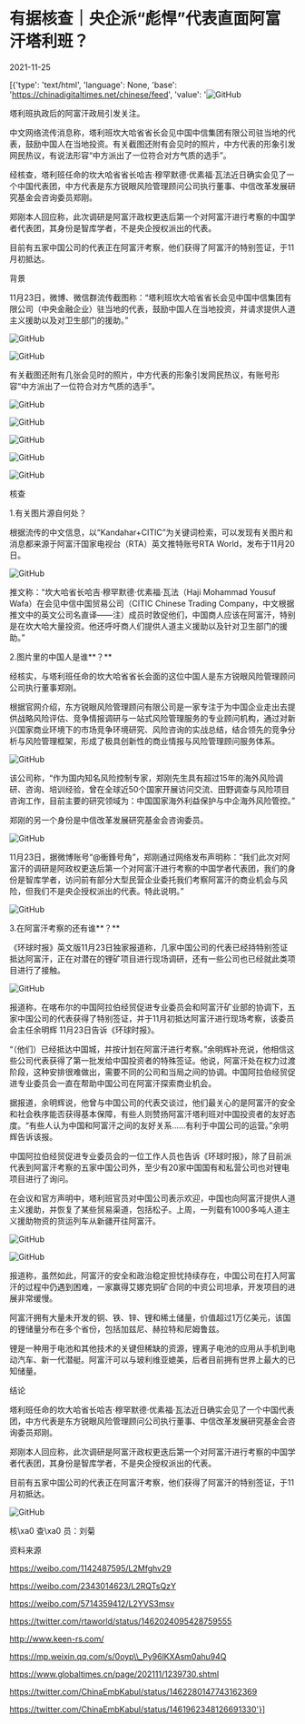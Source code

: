 # 有据核查｜央企派“彪悍”代表直面阿富汗塔利班？

2021-11-25

[{'type': 'text/html', 'language': None, 'base': 'https://chinadigitaltimes.net/chinese/feed', 'value': '![GitHub](https://chinadigitaltimes.net/chinese/files/2021/11/image-1637835495188.png)

塔利班执政后的阿富汗政局引发关注。

中文网络流传消息称，塔利班坎大哈省省长会见中国中信集团有限公司驻当地的代表，鼓励中国人在当地投资。有关截图还附有会见时的照片，中方代表的形象引发网民热议，有说法形容“中方派出了一位符合对方气质的选手”。

经核查，塔利班任命的坎大哈省省长哈吉·穆罕默德·优素福·瓦法近日确实会见了一个中国代表团，中方代表是东方锐眼风险管理顾问公司执行董事、中信改革发展研究基金会咨询委员郑刚。

郑刚本人回应称，此次调研是阿富汗政权更迭后第一个对阿富汗进行考察的中国学者代表团，其身份是智库学者，不是央企授权派出的代表。

目前有五家中国公司的代表正在阿富汗考察，他们获得了阿富汗的特别签证，于11月初抵达。

背景

11月23日，微博、微信群流传截图称：“塔利班坎大哈省省长会见中国中信集团有限公司（中央金融企业）驻当地的代表，鼓励中国人在当地投资，并请求提供人道主义援助以及对卫生部门的援助。”

![GitHub](https://chinadigitaltimes.net/chinese/files/2021/11/image-1637834986499.png)

![GitHub](https://chinadigitaltimes.net/chinese/files/2021/11/image-1637834993914.png)

有关截图还附有几张会见时的照片，中方代表的形象引发网民热议，有账号形容“中方派出了一位符合对方气质的选手”。

![GitHub](https://chinadigitaltimes.net/chinese/files/2021/11/image-1637835011803.png)

![GitHub](https://chinadigitaltimes.net/chinese/files/2021/11/image-1637835016965.png)

![GitHub](https://chinadigitaltimes.net/chinese/files/2021/11/image-1637835021603.png)

![GitHub](https://chinadigitaltimes.net/chinese/files/2021/11/image-1637835027048.png)

![GitHub](https://chinadigitaltimes.net/chinese/files/2021/11/image-1637835032602.png)

核查

1.有关图片源自何处？

根据流传的中文信息，以“Kandahar+CITIC”为关键词检索，可以发现有关图片和消息都来源于阿富汗国家电视台（RTA）英文推特账号RTA World，发布于11月20日。

![GitHub](https://chinadigitaltimes.net/chinese/files/2021/11/image-1637835060407.png)

推文称：“坎大哈省长哈吉·穆罕默德·优素福·瓦法（Haji Mohammad Yousuf Wafa）在会见中信中国贸易公司（CITIC Chinese Trading Company，中文根据推文中的英文公司名直译——注）成员时敦促他们，中国商人应该在阿富汗，特别是在坎大哈大量投资。他还呼吁商人们提供人道主义援助以及针对卫生部门的援助。”

2.图片里的中国人是谁**？**

经核实，与塔利班任命的坎大哈省省长会面的这位中国人是东方锐眼风险管理顾问公司执行董事郑刚。

根据官网介绍，东方锐眼风险管理顾问有限公司是一家专注于为中国企业走出去提供战略风险评估、竞争情报调研与一站式风险管理服务的专业顾问机构，通过对新兴国家商业环境下的市场竞争环境研究、风险咨询的实战总结，结合领先的竞争分析与风险管理框架，形成了极具创新性的商业情报与风险管理顾问服务体系。

![GitHub](https://chinadigitaltimes.net/chinese/files/2021/11/image-1637835100020.png)

该公司称，“作为国内知名风险控制专家，郑刚先生具有超过15年的海外风险调研、咨询、培训经验，曾在全球近50个国家开展访问交流、田野调查与风险项目咨询工作，目前主要的研究领域为：中国国家海外利益保护与中企海外风险管控。”

郑刚的另一个身份是中信改革发展研究基金会咨询委员。

![GitHub](https://chinadigitaltimes.net/chinese/files/2021/11/image-1637835116049.png)

11月23日，据微博账号“@衝鋒号角”，郑刚通过网络发布声明称：“我们此次对阿富汗的调研是阿政权更迭后第一个对阿富汗进行考察的中国学者代表团，我们的身份是智库学者，访问前有部分大型民营企业委托我们考察阿富汗的商业机会与风险，但我们不是央企授权派出的代表。特此说明。”

![GitHub](https://chinadigitaltimes.net/chinese/files/2021/11/image-1637835142288.png)

3.在阿富汗考察的还有谁**？**

《环球时报》英文版11月23日独家报道称，几家中国公司的代表已经持特别签证抵达阿富汗，正在对潜在的锂矿项目进行现场调研，还有一些公司也已经就此类项目进行了接触。

![GitHub](https://chinadigitaltimes.net/chinese/files/2021/11/image-1637835170695.png)

报道称，在喀布尔的中国阿拉伯经贸促进专业委员会和阿富汗矿业部的协调下，五家中国公司的代表获得了特别签证，并于11月初抵达阿富汗进行现场考察，该委员会主任余明辉 11月23日告诉《环球时报》。

“（他们）已经抵达中国城，并按计划在阿富汗进行考察。”余明辉补充说，他相信这些公司代表获得了第一批发给中国投资者的特殊签证。他说，阿富汗处在权力过渡阶段，这种安排很难做出，需要不同的公司和当局之间的协调。中国阿拉伯经贸促进专业委员会一直在帮助中国公司在阿富汗探索商业机会。

据报道，余明辉说，他曾与中国公司的代表交谈过，他们最关心的是阿富汗的安全和社会秩序能否获得基本保障，有些人则赞扬阿富汗塔利班对中国投资者的友好态度。“有些人认为中国和阿富汗之间的友好关系……有利于中国公司的运营。”余明辉告诉该报。

中国阿拉伯经贸促进专业委员会的一位工作人员也告诉《环球时报》，除了目前派代表到阿富汗考察的五家中国公司外，至少有20家中国国有和私营公司也对锂电项目进行了询问。

在会议和官方声明中，塔利班官员对中国公司表示欢迎，中国也向阿富汗提供人道主义援助，并恢复了某些贸易渠道，包括松子。上周，一列载有1000多吨人道主义援助物资的货运列车从新疆开往阿富汗。

![GitHub](https://chinadigitaltimes.net/chinese/files/2021/11/image-1637835183698.png)

![GitHub](https://chinadigitaltimes.net/chinese/files/2021/11/image-1637835192147.png)

报道称，虽然如此，阿富汗的安全和政治稳定担忧持续存在，中国公司在打入阿富汗的过程中仍遇到困难，一家赢得艾娜克铜矿合同的中资公司坦承，开发项目的进展非常缓慢。

阿富汗拥有大量未开发的铜、铁、锌、锂和稀土储量，价值超过1万亿美元，该国的锂储量分布在多个省份，包括加兹尼、赫拉特和尼姆鲁兹。

锂是一种用于电池和其他技术的关键但稀缺的资源，锂离子电池的应用从手机到电动汽车、新一代潜艇。阿富汗可以与玻利维亚媲美，后者目前拥有世界上最大的已知储量。

结论

塔利班任命的坎大哈省长哈吉·穆罕默德·优素福·瓦法近日确实会见了一个中国代表团，中方代表是东方锐眼风险管理顾问公司执行董事、中信改革发展研究基金会咨询委员郑刚。

郑刚本人回应称，此次调研是阿富汗政权更迭后第一个对阿富汗进行考察的中国学者代表团，其身份是智库学者，不是央企授权派出的代表。

目前有五家中国公司的代表正在阿富汗考察，他们获得了阿富汗的特别签证，于11月初抵达。

![GitHub](https://chinadigitaltimes.net/chinese/files/2021/11/post-673715-619f61e9bcc0e.)

核\xa0 查\xa0 员：刘菊

资料来源

https://weibo.com/1142487595/L2Mfghv29

https://weibo.com/2343014623/L2RQTsQzY

https://weibo.com/5714359412/L2YVS3msv

https://twitter.com/rtaworld/status/1462024095428759555

http://www.keen-rs.com/

https://mp.weixin.qq.com/s/0oyp\\_Py96lKXAsm0ahu94Q

https://www.globaltimes.cn/page/202111/1239730.shtml

https://twitter.com/ChinaEmbKabul/status/1462280147743162369

https://twitter.com/ChinaEmbKabul/status/1461962348126691330'}]